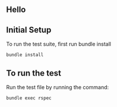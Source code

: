 ## Hello


## Initial Setup

To run the test suite, first run bundle install

```
bundle install
```

## To run the test

Run the test file by running the command:

```
bundle exec rspec
```